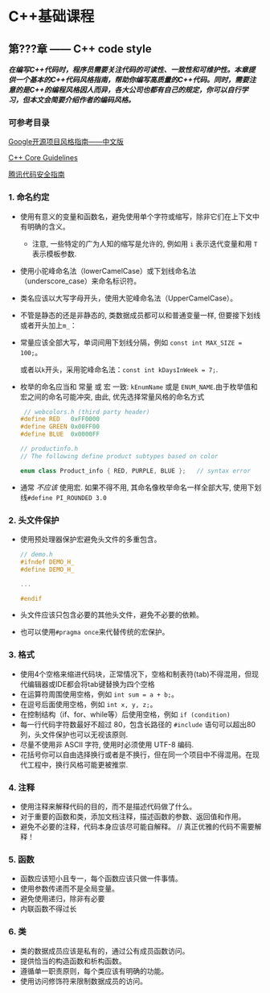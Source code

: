 # C++基础课程

## 第???章 —— C++ code style

***在编写C++代码时，程序员需要关注代码的可读性、一致性和可维护性。本章提供一个基本的C++代码风格指南，帮助你编写高质量的C++代码。同时，需要注意的是C++的编程风格因人而异，各大公司也都有自己的规定，你可以自行学习，但本文会简要介绍作者的编码风格。***

### 可参考目录

[Google开源项目风格指南——中文版](https://zh-google-styleguide.readthedocs.io/en/latest/google-cpp-styleguide/contents/)

[C++ Core Guidelines](https://zh-google-styleguide.readthedocs.io/en/latest/google-cpp-styleguide/contents/)

[腾讯代码安全指南](https://github.com/Tencent/secguide/blob/main/C,C++%E5%AE%89%E5%85%A8%E6%8C%87%E5%8D%97.md)

### 1. 命名约定

- 使用有意义的变量和函数名，避免使用单个字符或缩写，除非它们在上下文中有明确的含义。

  - 注意, 一些特定的广为人知的缩写是允许的, 例如用 `i` 表示迭代变量和用 `T` 表示模板参数.

- 使用小驼峰命名法（lowerCamelCase）或下划线命名法（underscore_case）来命名标识符。

- 类名应该以大写字母开头，使用大驼峰命名法（UpperCamelCase）。

- 不管是静态的还是非静态的, 类数据成员都可以和普通变量一样, 但要接下划线或者开头加上`m_`：

- 常量应该全部大写，单词间用下划线分隔，例如 `const int MAX_SIZE = 100;`。

  或者以`k`开头，采用驼峰命名法：```const int kDaysInWeek = 7;```.

- 枚举的命名应当和 常量 或 宏 一致: `kEnumName` 或是 `ENUM_NAME`.由于枚举值和宏之间的命名可能冲突, 由此, 优先选择常量风格的命名方式

  ```cpp
   // webcolors.h (third party header)
  #define RED   0xFF0000
  #define GREEN 0x00FF00
  #define BLUE  0x0000FF
  
  // productinfo.h
  // The following define product subtypes based on color
  
  enum class Product_info { RED, PURPLE, BLUE };   // syntax error
  ```

-  通常 *不应该* 使用宏. 如果不得不用, 其命名像枚举命名一样全部大写, 使用下划线`#define PI_ROUNDED 3.0`



### 2. 头文件保护

- 使用预处理器保护宏避免头文件的多重包含。

  ```cpp
  // demo.h
  #ifndef DEMO_H_
  #define DEMO_H_
  
  ...
  
  #endif
  
  ```

  

- 头文件应该只包含必要的其他头文件，避免不必要的依赖。

- 也可以使用`#pragma once`来代替传统的宏保护。

  

### 3. 格式

- 使用4个空格来缩进代码块，正常情况下，空格和制表符(tab)不得混用，但现代编辑器或IDE都会将tab键替换为四个空格
- 在运算符周围使用空格，例如 `int sum = a + b;`。
- 在逗号后面使用空格，例如 `int x, y, z;`。
- 在控制结构（if、for、while等）后使用空格，例如 `if (condition)`
- 每一行代码字符数最好不超过 80，包含长路径的 `#include` 语句可以超出80列，头文件保护也可以无视该原则.
- 尽量不使用非 ASCII 字符, 使用时必须使用 UTF-8 编码.
- 花括号你可以自由选择换行或者是不换行，但在同一个项目中不得混用。在现代工程中，换行风格可能更被推崇.



### 4. 注释

- 使用注释来解释代码的目的，而不是描述代码做了什么。
- 对于重要的函数和类，添加文档注释，描述函数的参数、返回值和作用。
- 避免不必要的注释，代码本身应该尽可能自解释。 // 真正优雅的代码不需要解释！



### 5. 函数

- 函数应该短小且专一，每个函数应该只做一件事情。
- 使用参数传递而不是全局变量。
- 避免使用递归，除非有必要
- 内联函数不得过长



### 6. 类

- 类的数据成员应该是私有的，通过公有成员函数访问。
- 提供恰当的构造函数和析构函数。
- 遵循单一职责原则，每个类应该有明确的功能。
- 使用访问修饰符来限制数据成员的访问。




